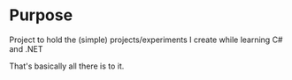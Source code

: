 # Purpose

Project to hold the (simple) projects/experiments I create while learning C# and .NET

That's basically all there is to it.